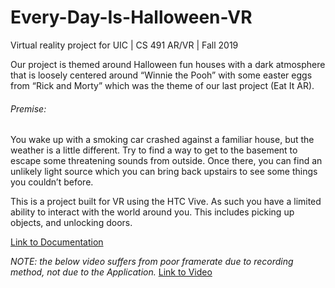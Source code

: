 # Every-Day-Is-Halloween-VR
Virtual reality project for UIC | CS 491 AR/VR | Fall 2019

Our project is themed around Halloween fun houses with a dark atmosphere that is loosely centered around “Winnie the Pooh” with some easter eggs from “Rick and Morty” which was the theme of our last project (Eat It AR).

###### Premise:

You wake up with a smoking car crashed against a familiar house, but the weather is a little different. Try to find a way to get to the basement to escape some threatening sounds from outside. Once there, you can find an unlikely light source which you can bring back upstairs to see some things you couldn’t before.

This is a project built for VR using the HTC Vive. As such you have a limited ability to interact with the world around you. This includes picking up objects, and unlocking doors.

[Link to Documentation](https://docs.google.com/document/d/1mdAa5W3a-d59kmTlyzTsdg_VO0PZyNUWQCBCDeBLbkQ/edit?usp=sharing)

*NOTE: the below video suffers from poor framerate due to recording method, not due to the Application.*
[Link to Video](https://youtu.be/5bEkHLiFJKE)
